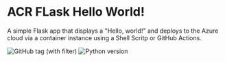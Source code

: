 # ACR FLask Hello World!

A simple Flask app that displays a "Hello, world!" and deploys to the Azure cloud via a container instance using a Shell Scritp or GitHub Actions.

<img alt="GitHub tag (with filter)" src="https://img.shields.io/github/v/tag/Ollyxs/acr-helloworld?style=for-the-badge">
<img alt="Python version" src="https://img.shields.io/badge/3.10+-gray?style=for-the-badge&logo=python&logoColor=yellow&label=python&labelColor=3776AB">
